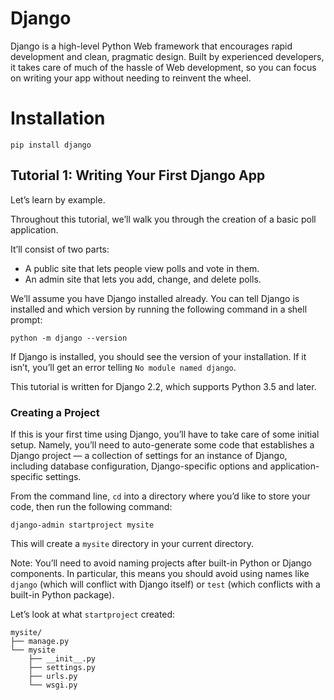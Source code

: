 # Django

Django is a high-level Python Web framework that encourages rapid development and clean, pragmatic design. Built by experienced developers, it takes care of much of the hassle of Web development, so you can focus on writing your app without needing to reinvent the wheel.

# Installation

```
pip install django
```

## Tutorial 1: Writing Your First Django App

Let’s learn by example.

Throughout this tutorial, we’ll walk you through the creation of a basic poll application.

It’ll consist of two parts:

- A public site that lets people view polls and vote in them.
- An admin site that lets you add, change, and delete polls.

We’ll assume you have Django installed already. You can tell Django is installed and which version by running the following command in a shell prompt:

```
python -m django --version
```

If Django is installed, you should see the version of your installation. If it isn’t, you’ll get an error telling `No module named django`.

This tutorial is written for Django 2.2, which supports Python 3.5 and later.

### Creating a Project

If this is your first time using Django, you’ll have to take care of some initial setup. Namely, you’ll need to auto-generate some code that establishes a Django project &mdash; a collection of settings for an instance of Django, including database configuration, Django-specific options and application-specific settings.

From the command line, `cd` into a directory where you’d like to store your code, then run the following command:

```
django-admin startproject mysite
```

This will create a `mysite` directory in your current directory.

Note: You’ll need to avoid naming projects after built-in Python or Django components. In particular, this means you should avoid using names like `django` (which will conflict with Django itself) or `test` (which conflicts with a built-in Python package).

Let’s look at what `startproject` created:

```
mysite/
├── manage.py
└── mysite
    ├── __init__.py
    ├── settings.py
    ├── urls.py
    └── wsgi.py
```
